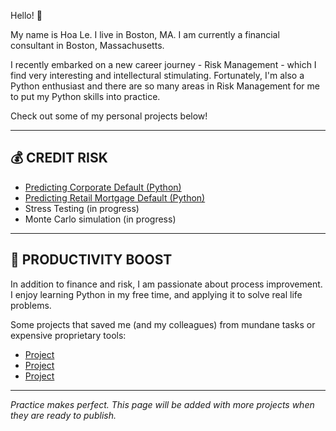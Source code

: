 Hello! 👋 

My name is Hoa Le. I live in Boston, MA. I am currently a financial consultant in Boston, Massachusetts. 

I recently embarked on a new career journey - Risk Management - which I find very interesting and intellectural stimulating. Fortunately, I'm also a Python enthusiast and there are so many areas in Risk Management for me to put my Python skills into practice.

Check out some of my personal projects below!

-------

## 💰 CREDIT RISK
- [Predicting Corporate Default (Python)](https://github.com/Hoale2908/Predicting-Company-Default/blob/main/README.md)
- [Predicting Retail Mortgage Default (Python)](https://github.com/Hoale2908/retail_mortgage/blob/a4f35e5efdadcb9ecf4a7e41cda5a45583035766/Retail%20Mortgage%20Portfolio%20Model.ipynb)
- Stress Testing (in progress)
- Monte Carlo simulation (in progress)

-------

## 🔋 PRODUCTIVITY BOOST 
In addition to finance and risk, I am passionate about process improvement. I enjoy learning Python in my free time, and applying it to solve real life problems. 

Some projects that saved me (and my colleagues) from mundane tasks or expensive proprietary tools:

- [Project ](link)
- [Project ](link)
- [Project ](link)

----

*Practice makes perfect. This page will be added with more projects when they are ready to publish.*